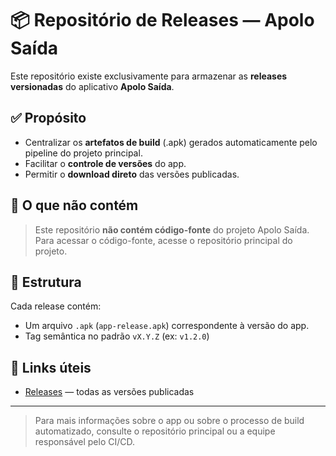 # 📦 Repositório de Releases — Apolo Saída

Este repositório existe exclusivamente para armazenar as **releases versionadas** do aplicativo **Apolo Saída**.

## ✅ Propósito

- Centralizar os **artefatos de build** (.apk) gerados automaticamente pelo pipeline do projeto principal.
- Facilitar o **controle de versões** do app.
- Permitir o **download direto** das versões publicadas.

## 🚫 O que não contém

> Este repositório **não contém código-fonte** do projeto Apolo Saída.  
Para acessar o código-fonte, acesse o repositório principal do projeto.

## 📁 Estrutura

Cada release contém:
- Um arquivo `.apk` (`app-release.apk`) correspondente à versão do app.
- Tag semântica no padrão `vX.Y.Z` (ex: `v1.2.0`)

## 🔗 Links úteis

- [Releases](https://github.com/SEU-USUARIO/SEU-REPO/releases) — todas as versões publicadas

---

> Para mais informações sobre o app ou sobre o processo de build automatizado, consulte o repositório principal ou a equipe responsável pelo CI/CD.
